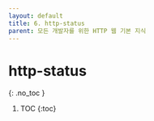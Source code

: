 ```yaml
---
layout: default
title: 6. http-status
parent: 모든 개발자를 위한 HTTP 웹 기본 지식
---
```


# http-status
{: .no_toc }

1. TOC
{:toc}